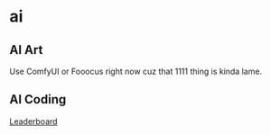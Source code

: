 # ai

## AI Art

Use ComfyUI or Fooocus right now cuz that 1111 thing is kinda lame.

## AI Coding

[Leaderboard](https://evalplus.github.io/leaderboard.html)
